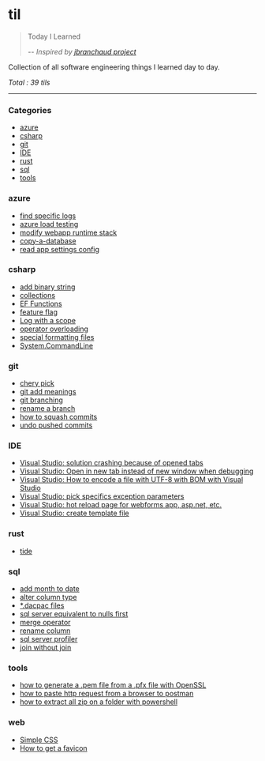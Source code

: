 # til
> Today I Learned
> 
> -- <cite>Inspired by [jbranchaud project](https://github.com/jbranchaud/til)</cite>

Collection of all software engineering things I learned day to day.

_Total : 39 tils_

---

### Categories

* [azure](#azure)
* [csharp](#csharp)
* [git](#git)
* [IDE](#IDE)
* [rust](#rust)
* [sql](#sql)
* [tools](#tools)

### azure
- [find specific logs](azure/KQL/find-specific-logs.md)
- [azure load testing](azure/azure-load-testing.md)
- [modify webapp runtime stack](azure/modify-webapp-runtime-stack.md)
- [copy-a-database](azure/copy-a-database.md)
- [read app settings config](azure/read-app-settings-configurations.md)

### csharp
- [add binary string](csharp/add-binary-string.md)
- [collections](csharp/collections.md)
- [EF Functions](csharp/ef-functions.md)
- [feature flag](csharp/feature-flag.md)
- [Log with a scope](csharp/logging-scope.md)
- [operator overloading](csharp/operator-overload.md)
- [special formatting files](csharp/special-formatting-files.md)
- [System.CommandLine](csharp/system-command-line.md)

### git
- [chery pick](git/cherry-pick.md)
- [git add meanings](git/git-add-meanings.md)
- [git branching](./git/git-branching.md)
- [rename a branch](git/rename-a-branch.md)
- [how to squash commits](git/squashing-commits.md)
- [undo pushed commits](git/undo-pushed-commits.md)

### IDE
- [Visual Studio: solution crashing because of opened tabs](IDE/visual-studio/solution-crashing-because-opened-tabs.md)
- [Visual Studio: Open in new tab instead of new window when debugging](IDE/visual-studio/debug-new-tab.md)
- [Visual Studio: How to encode a file with UTF-8 with BOM with Visual Studio](IDE/visual-studio/encode-with-utf8-with-bom.md)
- [Visual Studio: pick specifics exception parameters](IDE/visual-studio/pick-specifics-exception-parameters.md)
- [Visual Studio: hot reload page for webforms app, asp.net, etc.](IDE/visual-studio/hot-reload-page.md)
- [Visual Studio: create template file](IDE/visual-studio/create-template-file.md)

### rust
- [tide](rust/libraries/tide.md)

### sql
- [add month to date](sql/t-sql/add-month-to-date.md)
- [alter column type](sql/t-sql/alter-column-type.md)
- [\*.dacpac files](sql/t-sql/dacpac-files.md)
- [sql server equivalent to nulls first](sql/t-sql/equivalent-to-nulls-first.md)
- [merge operator](sql/t-sql/merge-operator.md)
- [rename column](sql/t-sql/rename-column.md)
- [sql server profiler](sql/t-sql/sql-server-profiler.md)
- [join without join](sql/join-without-join.md)

### tools
- [how to generate a .pem file from a .pfx file with OpenSSL](tools/openssl/pfx-to-pem.md)
- [how to paste http request from a browser to postman](tools/postman/how-to-paste-request-from-browser.md)
- [how to extract all zip on a folder with powershell](./tools/powershell/extract-all-zip-on-folder.md)

### web
- [Simple CSS](web/css/simple-css.md)
- [How to get a favicon](web/tips/get-favicon.md)
